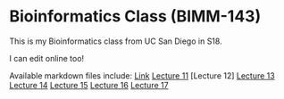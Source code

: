 # Bioinformatics Class (BIMM-143)

This is my Bioinformatics class from UC San Diego in S18. 

I can edit online too!

Available markdown files include:
[Link](URL)
[Lecture 11](https://github.com/grace868/BIMM143/blob/master/Lecture%2011/Lecture_11.Rmd)
[Lecture 12]
[Lecture 13](https://github.com/grace868/BIMM143/blob/master/Lecture%2013/Lecture_13.Rmd)
[Lecture 14](https://github.com/grace868/BIMM143/blob/master/Lecture%2014/Lecture%2014.Rmd)
[Lecture 15](https://github.com/grace868/BIMM143/blob/master/Lecture%2015/Lecture%2015.Rmd)
[Lecture 16](https://github.com/grace868/BIMM143/blob/master/Lecture%2016/Lecture%2016.Rmd)
[Lecture 17](https://github.com/grace868/BIMM143/blob/master/Lecture%2017/Lecture%2017.Rmd)
